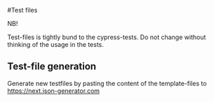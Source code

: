 #Test files

NB!

Test-files is tightly bund to the cypress-tests. Do not change without thinking of the usage in the tests.

## Test-file generation

Generate new testfiles by pasting the content of the template-files to
https://next.json-generator.com
